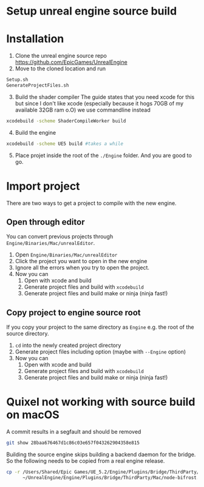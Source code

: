 # Setup unreal engine source build

# Installation

1. Clone the unreal engine source repo https://github.com/EpicGames/UnrealEngine
2. Move to the cloned location and run
```sh
Setup.sh
GenerateProjectFiles.sh
```
3. Build the shader compiler
The guide states that you need xcode for this but since I don't like xcode (especially because it hogs 70GB of my available 32GB ram o.O) we use commandline instead
```sh
xcodebuild -scheme ShaderCompileWorker build
```
4. Build the engine
```sh
xcodebuild -scheme UE5 build #takes a while
```

5. Place projet inside the root of the `./Engine` folder. And you are good to go.

# Import project

There are two ways to get a project to compile with the new engine.

## Open through editor
You can convert previous projects through `Engine/Binaries/Mac/unrealEditor`.
1. Open `Engine/Binaries/Mac/unrealEditor`
2. Click the project you want to open in the new engine
3. Ignore all the errors when you try to open the project.
4. Now you can
   1. Open with xcode and build
   2. Generate project files and build with `xcodebuild`
   3. Generate project files and build make or ninja (ninja fast!)

## Copy project to engine source root
If you copy your project to the same directory as `Engine` e.g. the root of the source directory.

1. `cd` into the newly created project directory
2. Generate project files including option (maybe with `--Engine` option)
3. Now you can
   1. Open with xcode and build
   2. Generate project files and build with `xcodebuild`
   3. Generate project files and build make or ninja (ninja fast!)

# Quixel not working with source build on macOS

A commit results in a segfault and should be removed
```sh
git show 28baa676467d1c86c03e657f043262904358e815
```

Building the source engine skips building a backend daemon for the bridge. So the following needs to be copied from a real engine release.
```sh
cp -r /Users/Shared/Epic Games/UE_5.2/Engine/Plugins/Bridge/ThirdParty/Mac/node-bifrost.app\
      ~/UnrealEngine/Engine/Plugins/Bridge/ThirdParty/Mac/node-bifrost.app
```
